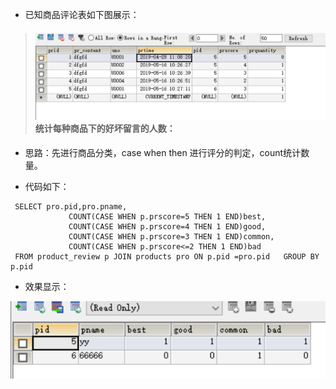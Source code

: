 * 已知商品评论表如下图展示：

> #### ![](/assets/c1.png)**统计每种商品下的好坏留言的人数：**

* 思路：先进行商品分类，case when then 进行评分的判定，count统计数量。

* 代码如下：

```
 SELECT pro.pid,pro.pname, 
             COUNT(CASE WHEN p.prscore=5 THEN 1 END)best, 
             COUNT(CASE WHEN p.prscore=4 THEN 1 END)good,
             COUNT(CASE WHEN p.prscore=3 THEN 1 END)common, 
             COUNT(CASE WHEN p.prscore<=2 THEN 1 END)bad 
 FROM product_review p JOIN products pro ON p.pid =pro.pid   GROUP BY p.pid
```

* 效果显示：

![](/assets/c2.png)

